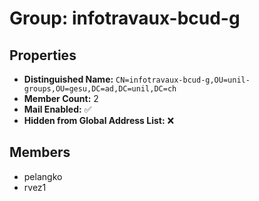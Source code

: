 # Group: infotravaux-bcud-g

## Properties

- **Distinguished Name:** `CN=infotravaux-bcud-g,OU=unil-groups,OU=gesu,DC=ad,DC=unil,DC=ch`
- **Member Count:** 2
- **Mail Enabled:** ✅
- **Hidden from Global Address List:** ❌

## Members

- pelangko
- rvez1
